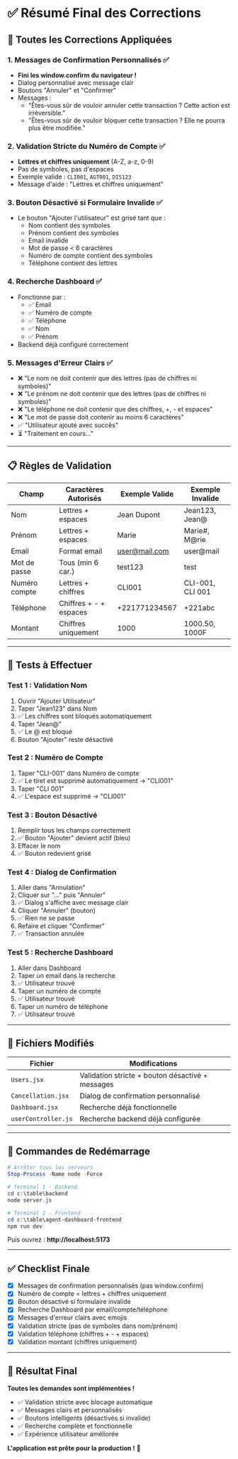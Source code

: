 # ✅ Résumé Final des Corrections

## 🎯 Toutes les Corrections Appliquées

### 1. **Messages de Confirmation Personnalisés** ✅
- **Fini les window.confirm du navigateur !**
- Dialog personnalisé avec message clair
- Boutons "Annuler" et "Confirmer"
- Messages :
  - "Êtes-vous sûr de vouloir annuler cette transaction ? Cette action est irréversible."
  - "Êtes-vous sûr de vouloir bloquer cette transaction ? Elle ne pourra plus être modifiée."

### 2. **Validation Stricte du Numéro de Compte** ✅
- **Lettres et chiffres uniquement** (A-Z, a-z, 0-9)
- Pas de symboles, pas d'espaces
- Exemple valide : `CLI001`, `AGT001`, `DIS123`
- Message d'aide : "Lettres et chiffres uniquement"

### 3. **Bouton Désactivé si Formulaire Invalide** ✅
- Le bouton "Ajouter l'utilisateur" est grisé tant que :
  - Nom contient des symboles
  - Prénom contient des symboles
  - Email invalide
  - Mot de passe < 6 caractères
  - Numéro de compte contient des symboles
  - Téléphone contient des lettres

### 4. **Recherche Dashboard** ✅
- Fonctionne par :
  - ✅ Email
  - ✅ Numéro de compte
  - ✅ Téléphone
  - ✅ Nom
  - ✅ Prénom
- Backend déjà configuré correctement

### 5. **Messages d'Erreur Clairs** ✅
- ❌ "Le nom ne doit contenir que des lettres (pas de chiffres ni symboles)"
- ❌ "Le prénom ne doit contenir que des lettres (pas de chiffres ni symboles)"
- ❌ "Le téléphone ne doit contenir que des chiffres, +, - et espaces"
- ❌ "Le mot de passe doit contenir au moins 6 caractères"
- ✅ "Utilisateur ajouté avec succès"
- ⏳ "Traitement en cours..."

---

## 📋 Règles de Validation

| Champ | Caractères Autorisés | Exemple Valide | Exemple Invalide |
|-------|---------------------|----------------|------------------|
| Nom | Lettres + espaces | Jean Dupont | Jean123, Jean@ |
| Prénom | Lettres + espaces | Marie | Marie#, M@rie |
| Email | Format email | user@mail.com | user@mail |
| Mot de passe | Tous (min 6 car.) | test123 | test |
| Numéro compte | Lettres + chiffres | CLI001 | CLI-001, CLI 001 |
| Téléphone | Chiffres + - + espaces | +221771234567 | +221abc |
| Montant | Chiffres uniquement | 1000 | 1000.50, 1000F |

---

## 🧪 Tests à Effectuer

### Test 1 : Validation Nom
1. Ouvrir "Ajouter Utilisateur"
2. Taper "Jean123" dans Nom
3. ✅ Les chiffres sont bloqués automatiquement
4. Taper "Jean@" 
5. ✅ Le @ est bloqué
6. Bouton "Ajouter" reste désactivé

### Test 2 : Numéro de Compte
1. Taper "CLI-001" dans Numéro de compte
2. ✅ Le tiret est supprimé automatiquement → "CLI001"
3. Taper "CLI 001"
4. ✅ L'espace est supprimé → "CLI001"

### Test 3 : Bouton Désactivé
1. Remplir tous les champs correctement
2. ✅ Bouton "Ajouter" devient actif (bleu)
3. Effacer le nom
4. ✅ Bouton redevient grisé

### Test 4 : Dialog de Confirmation
1. Aller dans "Annulation"
2. Cliquer sur "..." puis "Annuler"
3. ✅ Dialog s'affiche avec message clair
4. Cliquer "Annuler" (bouton)
5. ✅ Rien ne se passe
6. Refaire et cliquer "Confirmer"
7. ✅ Transaction annulée

### Test 5 : Recherche Dashboard
1. Aller dans Dashboard
2. Taper un email dans la recherche
3. ✅ Utilisateur trouvé
4. Taper un numéro de compte
5. ✅ Utilisateur trouvé
6. Taper un numéro de téléphone
7. ✅ Utilisateur trouvé

---

## 🔧 Fichiers Modifiés

| Fichier | Modifications |
|---------|--------------|
| `Users.jsx` | Validation stricte + bouton désactivé + messages |
| `Cancellation.jsx` | Dialog de confirmation personnalisé |
| `Dashboard.jsx` | Recherche déjà fonctionnelle |
| `userController.js` | Recherche backend déjà configurée |

---

## 🚀 Commandes de Redémarrage

```powershell
# Arrêter tous les serveurs
Stop-Process -Name node -Force

# Terminal 1 - Backend
cd c:\table\backend
node server.js

# Terminal 2 - Frontend
cd c:\table\agent-dashboard-frontend
npm run dev
```

Puis ouvrez : **http://localhost:5173**

---

## ✅ Checklist Finale

- [x] Messages de confirmation personnalisés (pas window.confirm)
- [x] Numéro de compte = lettres + chiffres uniquement
- [x] Bouton désactivé si formulaire invalide
- [x] Recherche Dashboard par email/compte/téléphone
- [x] Messages d'erreur clairs avec emojis
- [x] Validation stricte (pas de symboles dans nom/prénom)
- [x] Validation téléphone (chiffres + - + espaces)
- [x] Validation montant (chiffres uniquement)

---

## 🎉 Résultat Final

**Toutes les demandes sont implémentées !**

- ✅ Validation stricte avec blocage automatique
- ✅ Messages clairs et personnalisés
- ✅ Boutons intelligents (désactivés si invalide)
- ✅ Recherche complète et fonctionnelle
- ✅ Expérience utilisateur améliorée

**L'application est prête pour la production !** 🚀
